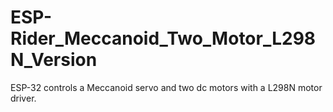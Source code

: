 # ESP-Rider_Meccanoid_Two_Motor_L298N_Version
ESP-32 controls a Meccanoid servo and two dc motors with a L298N motor driver.
